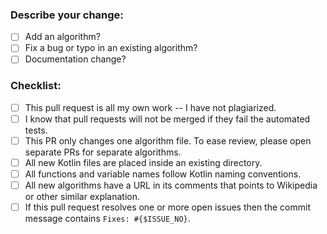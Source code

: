 ### **Describe your change:**

* [ ] Add an algorithm?
* [ ] Fix a bug or typo in an existing algorithm?
* [ ] Documentation change?

### **Checklist:**

* [ ] This pull request is all my own work -- I have not plagiarized.
* [ ] I know that pull requests will not be merged if they fail the automated tests.
* [ ] This PR only changes one algorithm file. To ease review, please open separate PRs for separate algorithms.
* [ ] All new Kotlin files are placed inside an existing directory.
* [ ] All functions and variable names follow Kotlin naming conventions.
* [ ] All new algorithms have a URL in its comments that points to Wikipedia or other similar explanation.
* [ ] If this pull request resolves one or more open issues then the commit message contains `Fixes: #{$ISSUE_NO}`.
